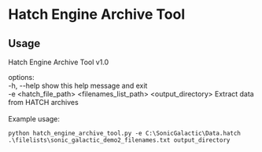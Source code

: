 # Hatch Engine Archive Tool

## Usage

Hatch Engine Archive Tool v1.0

options: <br>
  -h, --help            show this help message and exit <br>
  -e <hatch_file_path> <filenames_list_path> <output_directory>  Extract data from HATCH archives
<br><br>
Example usage:<br>
```
python hatch_engine_archive_tool.py -e C:\SonicGalactic\Data.hatch .\filelists\sonic_galactic_demo2_filenames.txt output_directory
```